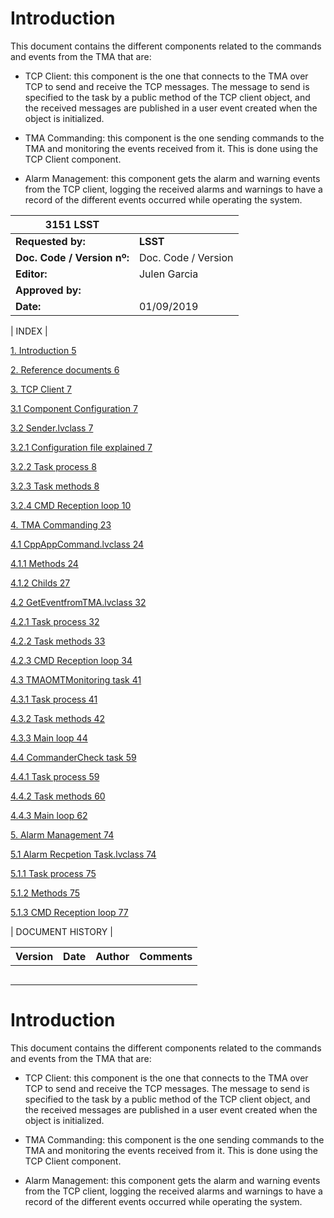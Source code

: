 # Introduction

This document contains the different components related to the commands and
events from the TMA that are:

-   TCP Client: this component is the one that connects to the TMA over TCP to
    send and receive the TCP messages. The message to send is specified to the
    task by a public method of the TCP client object, and the received messages
    are published in a user event created when the object is initialized.

-   TMA Commanding: this component is the one sending commands to the TMA and
    monitoring the events received from it. This is done using the TCP Client
    component.

-   Alarm Management: this component gets the alarm and warning events from the
    TCP client, logging the received alarms and warnings to have a record of the
    different events occurred while operating the system.

| **3151 LSST**               |                     |
|-----------------------------|---------------------|
| **Requested by:**           | **LSST**            |
| **Doc. Code / Version nº:** | Doc. Code / Version |
| **Editor:**                 | Julen Garcia        |
| **Approved by:**            |                     |
| **Date:**                   | 01/09/2019          |

\| INDEX \|

[1. Introduction 5](#introduction)

[2. Reference documents 6](#reference-documents)

[3. TCP Client 7](#tcp-client)

[3.1 Component Configuration 7](#component-configuration)

[3.2 Sender.lvclass 7](#sender.lvclass)

[3.2.1 Configuration file explained 7](#configuration-file-explained)

[3.2.2 Task process 8](#task-process)

[3.2.3 Task methods 8](#task-methods)

[3.2.4 CMD Reception loop 10](#cmd-reception-loop)

[4. TMA Commanding 23](#_Toc56073553)

[4.1 CppAppCommand.lvclass 24](#_Toc56073554)

[4.1.1 Methods 24](#_Toc56073555)

[4.1.2 Childs 27](#_Toc56073556)

[4.2 GetEventfromTMA.lvclass 32](#_Toc56073557)

[4.2.1 Task process 32](#_Toc56073558)

[4.2.2 Task methods 33](#_Toc56073559)

[4.2.3 CMD Reception loop 34](#_Toc56073560)

[4.3 TMAOMTMonitoring task 41](#_Toc56073561)

[4.3.1 Task process 41](#_Toc56073562)

[4.3.2 Task methods 42](#_Toc56073563)

[4.3.3 Main loop 44](#_Toc56073564)

[4.4 CommanderCheck task 59](#_Toc56073565)

[4.4.1 Task process 59](#_Toc56073566)

[4.4.2 Task methods 60](#_Toc56073567)

[4.4.3 Main loop 62](#_Toc56073568)

[5. Alarm Management 74](#_Toc56073569)

[5.1 Alarm Recpetion Task.lvclass 74](#_Toc56073570)

[5.1.1 Task process 75](#_Toc56073571)

[5.1.2 Methods 75](#_Toc56073572)

[5.1.3 CMD Reception loop 77](#_Toc56073573)

\| DOCUMENT HISTORY \|

| **Version** | **Date** | **Author** | **Comments** |
|-------------|----------|------------|--------------|
|             |          |            |              |
|             |          |            |              |
|             |          |            |              |
|             |          |            |              |
|             |          |            |              |

Introduction
============

This document contains the different components related to the commands and
events from the TMA that are:

-   TCP Client: this component is the one that connects to the TMA over TCP to
    send and receive the TCP messages. The message to send is specified to the
    task by a public method of the TCP client object, and the received messages
    are published in a user event created when the object is initialized.

-   TMA Commanding: this component is the one sending commands to the TMA and
    monitoring the events received from it. This is done using the TCP Client
    component.

-   Alarm Management: this component gets the alarm and warning events from the
    TCP client, logging the received alarms and warnings to have a record of the
    different events occurred while operating the system.
